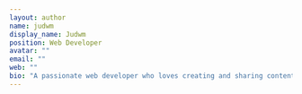 ```yaml
---
layout: author
name: judwm
display_name: Judwm
position: Web Developer
avatar: ""
email: ""
web: ""
bio: "A passionate web developer who loves creating and sharing content about technology and programming."
---
```


